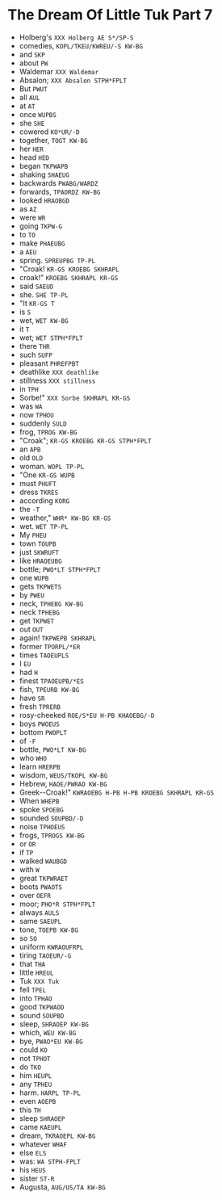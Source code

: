 # The Dream Of Little Tuk Part 7

* Holberg's `XXX Holberg AE S*/SP-S`
* comedies, `KOPL/TKEU/KWREU/-S KW-BG`
* and `SKP`
* about `PW`
* Waldemar `XXX Waldemar`
* Absalon; `XXX Absalon STPH*FPLT`
* But `PWUT`
* all `AUL`
* at `AT`
* once `WUPBS`
* she `SHE`
* cowered `KO*UR/-D`
* together, `TOGT KW-BG`
* her `HER`
* head `HED`
* began `TKPWAPB`
* shaking `SHAEUG`
* backwards `PWABG/WARDZ`
* forwards, `TPAORDZ KW-BG`
* looked `HRAOBGD`
* as `AZ`
* were `WR`
* going `TKPW-G`
* to `TO`
* make `PHAEUBG`
* a `AEU`
* spring. `SPREUPBG TP-PL`
* "Croak! `KR-GS KROEBG SKHRAPL`
* croak!" `KROEBG SKHRAPL KR-GS`
* said `SAEUD`
* she. `SHE TP-PL`
* "It `KR-GS T`
* is `S`
* wet, `WET KW-BG`
* it `T`
* wet; `WET STPH*FPLT`
* there `THR`
* such `SUFP`
* pleasant `PHREFPBT`
* deathlike `XXX deathlike`
* stillness `XXX stillness`
* in `TPH`
* Sorbe!" `XXX Sorbe SKHRAPL KR-GS`
* was `WA`
* now `TPHOU`
* suddenly `SULD`
* frog, `TPROG KW-BG`
* "Croak"; `KR-GS KROEBG KR-GS STPH*FPLT`
* an `APB`
* old `OLD`
* woman. `WOPL TP-PL`
* "One `KR-GS WUPB`
* must `PHUFT`
* dress `TKRES`
* according `KORG`
* the `-T`
* weather," `WHR* KW-BG KR-GS`
* wet. `WET TP-PL`
* My `PHEU`
* town `TOUPB`
* just `SKWRUFT`
* like `HRAOEUBG`
* bottle; `PWO*LT STPH*FPLT`
* one `WUPB`
* gets `TKPWETS`
* by `PWEU`
* neck, `TPHEBG KW-BG`
* neck `TPHEBG`
* get `TKPWET`
* out `OUT`
* again! `TKPWEPB SKHRAPL`
* former `TPORPL/*ER`
* times `TAOEUPLS`
* I `EU`
* had `H`
* finest `TPAOEUPB/*ES`
* fish, `TPEURB KW-BG`
* have `SR`
* fresh `TPRERB`
* rosy-cheeked `ROE/S*EU H-PB KHAOEBG/-D`
* boys `PWOEUS`
* bottom `PWOPLT`
* of `-F`
* bottle, `PWO*LT KW-BG`
* who `WHO`
* learn `HRERPB`
* wisdom, `WEUS/TKOPL KW-BG`
* Hebrew, `HAOE/PWRAO KW-BG`
* Greek--Croak!" `KWRAOEBG H-PB H-PB KROEBG SKHRAPL KR-GS`
* When `WHEPB`
* spoke `SPOEBG`
* sounded `SOUPBD/-D`
* noise `TPHOEUS`
* frogs, `TPROGS KW-BG`
* or `OR`
* if `TP`
* walked `WAUBGD`
* with `W`
* great `TKPWRAET`
* boots `PWAOTS`
* over `OEFR`
* moor; `PHO*R STPH*FPLT`
* always `AULS`
* same `SAEUPL`
* tone, `TOEPB KW-BG`
* so `SO`
* uniform `KWRAOUFRPL`
* tiring `TAOEUR/-G`
* that `THA`
* little `HREUL`
* Tuk `XXX Tuk`
* fell `TPEL`
* into `TPHAO`
* good `TKPWAOD`
* sound `SOUPBD`
* sleep, `SHRAOEP KW-BG`
* which, `WEU KW-BG`
* bye, `PWAO*EU KW-BG`
* could `KO`
* not `TPHOT`
* do `TKO`
* him `HEUPL`
* any `TPHEU`
* harm. `HARPL TP-PL`
* even `AOEPB`
* this `TH`
* sleep `SHRAOEP`
* came `KAEUPL`
* dream, `TKRAOEPL KW-BG`
* whatever `WHAF`
* else `ELS`
* was: `WA STPH-FPLT`
* his `HEUS`
* sister `ST-R`
* Augusta, `AUG/US/TA KW-BG`
